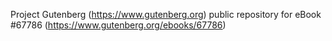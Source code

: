 Project Gutenberg (https://www.gutenberg.org) public repository for
eBook #67786 (https://www.gutenberg.org/ebooks/67786)
